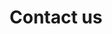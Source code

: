 ---
layout: contact
title: Contact us
permalink: contact/index.html

section1: Home
section2: About us
section4: Contact us

image1: ../assets/images/contact-theme-C.jpg
image2: ../assets/images/contact-theme-B.jpg
image3: ../assets/images/contact-theme-A.jpg

title-A: Direct contact
firstSection: We are located in a small town called "Santiago de los Caballeros de Guatemala" where the nature is part of our life, the motor of our innovation and passion.
title-B: By email
title-C: By phone or Address
description-B: Send us an email for special contact and we will respond you as soon as possible.
description-C: Do not hesitate to call us for any type of contact or even we will glad to have you one day in our facilities.
telefono: (502) 5511-7341 Guatemala (For Claro users will be free).
direccion: San Jose Pacul lote 75 calle principal, Santiago Sacatépequez, Guatemala. 
email: creativeaml@gmail.com
zipCode: 03006

###   FOOTER
#//////////////////////////////////////////////////////////////////////////////
copyright1: Made with love for a better future
copyright2: 2021 Creative AML. All rights reserved. 
#//////////////////////////////////////////////////////////////////////////////
###   END FOOTER
---